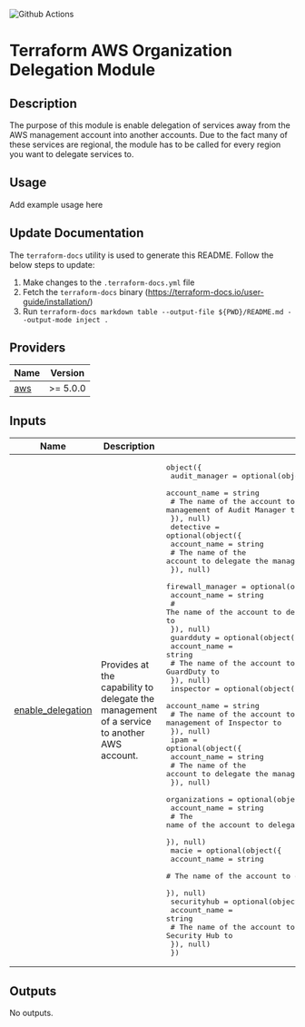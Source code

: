 ![Github Actions](../../actions/workflows/terraform.yml/badge.svg)

# Terraform AWS Organization Delegation Module

## Description

The purpose of this module is enable delegation of services away from the AWS management account into another accounts. Due to the fact many of these services are regional, the module has to be called for every region you want to delegate services to.

## Usage

Add example usage here

## Update Documentation

The `terraform-docs` utility is used to generate this README. Follow the below steps to update:

1. Make changes to the `.terraform-docs.yml` file
2. Fetch the `terraform-docs` binary (https://terraform-docs.io/user-guide/installation/)
3. Run `terraform-docs markdown table --output-file ${PWD}/README.md --output-mode inject .`

<!-- BEGIN_TF_DOCS -->
## Providers

| Name | Version |
|------|---------|
| <a name="provider_aws"></a> [aws](#provider\_aws) | >= 5.0.0 |

## Inputs

| Name | Description | Type | Default | Required |
|------|-------------|------|---------|:--------:|
| <a name="input_enable_delegation"></a> [enable\_delegation](#input\_enable\_delegation) | Provides at the capability to delegate the management of a service to another AWS account. | <pre>object({<br/>    audit_manager = optional(object({<br/>      account_name = string<br/>      # The name of the account to delegate the management of Audit Manager to<br/>    }), null)<br/>    detective = optional(object({<br/>      account_name = string<br/>      # The name of the account to delegate the management of Detective to<br/>    }), null)<br/>    firewall_manager = optional(object({<br/>      account_name = string<br/>      # The name of the account to delegate the management of Firewall Manager to<br/>    }), null)<br/>    guardduty = optional(object({<br/>      account_name = string<br/>      # The name of the account to delegate the management of GuardDuty to<br/>    }), null)<br/>    inspector = optional(object({<br/>      account_name = string<br/>      # The name of the account to delegate the management of Inspector to<br/>    }), null)<br/>    ipam = optional(object({<br/>      account_name = string<br/>      # The name of the account to delegate the management of IPAM to<br/>    }), null)<br/>    organizations = optional(object({<br/>      account_name = string<br/>      # The name of the account to delegate the management of Organizations to<br/>    }), null)<br/>    macie = optional(object({<br/>      account_name = string<br/>      # The name of the account to delegate the management of Macie to<br/>    }), null)<br/>    securityhub = optional(object({<br/>      account_name = string<br/>      # The name of the account to delegate the management of Security Hub to<br/>    }), null)<br/>  })</pre> | <pre>{<br/>  "audit_manager": null,<br/>  "detective": null,<br/>  "firewall_manager": null,<br/>  "guardduty": null,<br/>  "inspector": null,<br/>  "ipam": null,<br/>  "macie": null,<br/>  "organizations": null,<br/>  "securityhub": null<br/>}</pre> | no |

## Outputs

No outputs.
<!-- END_TF_DOCS -->

```

```
